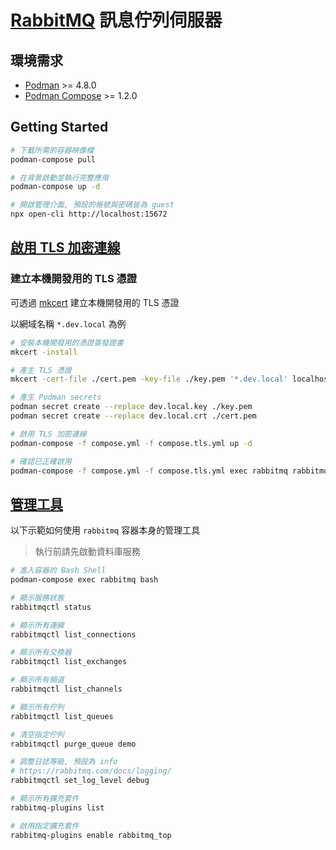 # [RabbitMQ](https://www.rabbitmq.com/) 訊息佇列伺服器

## 環境需求

- [Podman](https://podman.io/) >= 4.8.0
- [Podman Compose](https://github.com/containers/podman-compose) >= 1.2.0

## Getting Started

```sh
# 下載所需的容器映像檔
podman-compose pull

# 在背景啟動並執行完整應用
podman-compose up -d

# 開啟管理介面, 預設的帳號與密碼皆為 guest
npx open-cli http://localhost:15672
```

## [啟用 TLS 加密連線](https://www.rabbitmq.com/docs/ssl)

### 建立本機開發用的 TLS 憑證

可透過 [mkcert](https://github.com/FiloSottile/mkcert) 建立本機開發用的 TLS 憑證

以網域名稱 `*.dev.local` 為例

```sh
# 安裝本機開發用的憑證簽發證書
mkcert -install

# 產生 TLS 憑證
mkcert -cert-file ./cert.pem -key-file ./key.pem '*.dev.local' localhost

# 產生 Podman secrets
podman secret create --replace dev.local.key ./key.pem
podman secret create --replace dev.local.crt ./cert.pem
```

```sh
# 啟用 TLS 加密連線
podman-compose -f compose.yml -f compose.tls.yml up -d

# 確認已正確啟用
podman-compose -f compose.yml -f compose.tls.yml exec rabbitmq rabbitmq-diagnostics listeners
```

## [管理工具](https://www.rabbitmq.com/docs/cli)

以下示範如何使用 `rabbitmq` 容器本身的管理工具

> 執行前請先啟動資料庫服務

```sh
# 進入容器的 Bash Shell
podman-compose exec rabbitmq bash

# 顯示服務狀態
rabbitmqctl status

# 顯示所有連線
rabbitmqctl list_connections

# 顯示所有交換器
rabbitmqctl list_exchanges

# 顯示所有頻道
rabbitmqctl list_channels

# 顯示所有佇列
rabbitmqctl list_queues

# 清空指定佇列
rabbitmqctl purge_queue demo

# 調整日誌等級, 預設為 info
# https://rabbitmq.com/docs/logging/
rabbitmqctl set_log_level debug

# 顯示所有擴充套件
rabbitmq-plugins list

# 啟用指定擴充套件
rabbitmq-plugins enable rabbitmq_top
```
